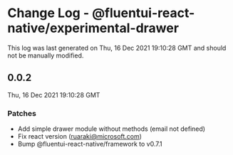 # Change Log - @fluentui-react-native/experimental-drawer

This log was last generated on Thu, 16 Dec 2021 19:10:28 GMT and should not be manually modified.

<!-- Start content -->

## 0.0.2

Thu, 16 Dec 2021 19:10:28 GMT

### Patches

- Add simple drawer module without methods (email not defined)
- Fix react version (ruaraki@microsoft.com)
- Bump @fluentui-react-native/framework to v0.7.1
